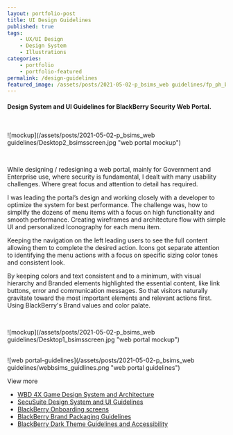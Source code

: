 ```yaml
---
layout: portfolio-post
title: UI Design Guidelines
published: true
tags:
    - UX/UI Design
    - Design System
    - Illustrations
categories:
    - portfolio
    - portfolio-featured
permalink: /design-guidelines
featured_image: /assets/posts/2021-05-02-p_bsims_web guidelines/fp_ph_bberry_bsimsportal.png
---
```


#### Design System and UI Guidelines for BlackBerry Security Web Portal. 
<br>


![mockup](/assets/posts/2021-05-02-p_bsims_web guidelines/Desktop2_bsimsscreen.jpg "web portal mockup")<br>



<br>




While designing / redesigning a web portal, mainly for Government and Enterprise use, where security is fundamental, I dealt with many usability challenges. Where great focus and attention to detail has required. 


I was leading the portal’s design and working closely with a developer to optimize the system for best performance.  The challenge was, how to simplify the dozens of menu items with a focus on high functionality and smooth performance. 
Creating wireframes and architecture flow with simple UI and personalized Iconography for each menu item.


Keeping the navigation on the left leading users to see the full content allowing them to complete the desired action. Icons got separate attention to identifying the menu actions with a focus on specific sizing color tones and consistent look. 

By keeping colors and text consistent and to a minimum, with visual hierarchy and Branded elements highlighted the essential content, like link buttons, error and communication messages. So that visitors naturally gravitate toward the most important elements and relevant actions first. Using BlackBerry's Brand values and color palate.  

 <br>
 


![mockup](/assets/posts/2021-05-02-p_bsims_web guidelines/Desktop1_bsimsscreen.jpg "web portal mockup")<br>
<br>



![web portal-guidelines](/assets/posts/2021-05-02-p_bsims_web guidelines/webbsims_guidlines.png "web portal guidelines")


View more


- [WBD 4X Game Design System and Architecture](/wbd-4xhud)
- [SecuSuite Design System and UI Guidelines](/design-guidelines)
- [BlackBerry Onboarding screens](/empty-data)
- [BlackBerry Brand Packaging Guidelines](/bb-brand) 
- [BlackBerry Dark Theme Guidelines and Accessibility](/colour-accessibility) 